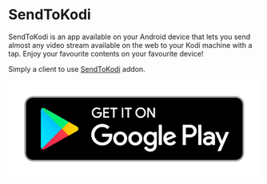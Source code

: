 # SendToKodi
SendToKodi is an app available on your Android device that lets you send almost any video stream available on the web to your Kodi machine with a tap.
Enjoy your favourite contents on your favourite device!

Simply a client to use [SendToKodi](https://github.com/firsttris/plugin.video.sendtokodi) addon.

[![get it on google play](./badge.png)](https://play.google.com/store/apps/details?id=com.yantcaccia.stk&hl=en_US)